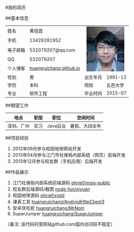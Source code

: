 #我的简历

##基本信息

<table>
  <tbody>
    <tr>
      <td>姓名</td><td>黄锐昌</td>
      <td colspan="2" rowspan="5" style="text-align:center">
        <img src="近照.jpg" width="120">
      </td>
    </tr>
    <tr>
      <td>手机</td><td>13428281952</td>
    </tr>
    <tr>
      <td>电子邮箱</td><td>532079207@qq.com</td>
    </tr>
    <tr>
      <td>QQ</td><td>532079207</td>
    </tr>
    <tr>
      <td>个人博客</td><td><a href="http://huangruichang.github.io" target="_blank">huangruichang.github.io</a></td>
    </tr>
    <tr>
      <td>性别</td><td>男</td><td>出生年月</td><td>1991-12</td>
    </tr>
    <tr>
      <td>学历</td><td>本科</td><td>院校</td><td>五邑大学</td>
    </tr>
    <tr>
      <td>专业</td><td>软件工程</td><td>毕业时间</td><td>2015-07</td>
    </tr>
  </tbody><tbody>
</tbody></table>

##期望工作
<table>
	<thead>
		<tr>
			<th style="text-align:center">地点</th>
			<th style="text-align:center">职型</th>
			<th style="text-align:center">职位</th>
			<th style="text-align:center">空闲时间</th>
		</tr>
	</thead>
	<tbody>
		<td style="text-align:center">深圳、广州</td>
		<td style="text-align:center">实习</td>
		<td style="text-align:center">Java后台</td>
		<td style="text-align:center">暑假、大四全年</td>
	</tbody>
</table>

##项目经验
<ol>
	<li>2012年09月参与校园地带网站开发</li>
	<li>2013年04月参与江门市社保局内部系统（网页）前端开发</li>
	<li>2013年12月参与校友群（手机应用）后端开发</li>
</ol>

##作品展示
<ol>
	<li>江门社保局内部系统前端源码 <a href="https://github.com/phrief/jmsis-public" target="_blank">phrief/jmsis-public</a></li>
	<li>校友群后端源码/截图 <a href="https://github.com/node-fun/siyuan" target="_blank">node-fun/siyuan</a></li>
	<li>校园地带源码 <a href="https://github.com/phrief/xydd" target="_blank">phrief/xydd</a></li>
	<li>课表工具 <a href="https://github.com/huangruichang/AndroidHttpClient3" target="_blank">huangruichang/AndroidHttpClient3</a></li>
	<li>安卓贪吃蛇 <a href="https://github.com/huangruichang/MrNom/tree/master/MrNom" target="_blank">huangruichang/MrNom</a></li>
	<li>SuperJumper <a href="https://github.com/huangruichang/SuperJumper" target="_blank">huangruichang/SuperJumper</a></li>
</ol>
（备注: 该代码托管网站github.com国内访问较不稳定）